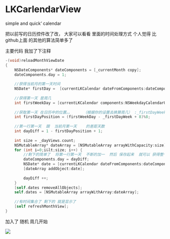 LKCarlendarView
===============

simple and quick‘ calendar

把以前写的日历控件改了改，   大家可以看看  里面的时间处理方式  个人觉得  比github上面 的其他的算法简单多了

主要代码 我加了下注释

```objective-c
-(void)reloadMonthViewDate
{
    NSDateComponents* dateComponents = [_currentMonth copy];
    dateComponents.day = 1;
    
    //获得当前月的第一天时间
    NSDate* firstDay =  [currentLKCalendar dateFromComponents:dateComponents];
    
    //获得第一天 是周几
    int firstWeekDay = [currentLKCalendar components:NSWeekdayCalendarUnit fromDate:firstDay].weekday;
    
    //获取第一天 在日历中的位置。。     （根据你的设置去换算周几） :_firstDayWeek 是可设置的
    int firstDayPosition = (firstWeekDay - _firstDayWeek + 8)%8;
    
    //第一行第一天  跟  当前月第一天    的差距天数
    int dayDiff = 1 - firstDayPosition + 1;
    
    int size = _dayViews.count;
    NSMutableArray* dateArray = [NSMutableArray arrayWithCapacity:size];
    for (int i=0;i&lt;size; i++) {
        //剩下的简单了  将第一行第一天  不断的加一  然后 保存起来  就可以 获得整个月的 时间集合了
        dateComponents.day = dayDiff;
        NSDate* date = [currentLKCalendar dateFromComponents:dateComponents];
        [dateArray addObject:date];
        
        dayDiff ++;
    }
    [self.dates removeAllObjects];
    self.dates = [NSMutableArray arrayWithArray:dateArray];
    
    //有时间集合了 剩下的 就是显示了
    [self refreshMonthView];
}
```

加入了 随机  周几开始 

![](http://img.blog.csdn.net/20140227103454156?watermark/2/text/aHR0cDovL2Jsb2cuY3Nkbi5uZXQvbGk2MTg1Mzc3/font/5a6L5L2T/fontsize/400/fill/I0JBQkFCMA==/dissolve/70/gravity/Center)
